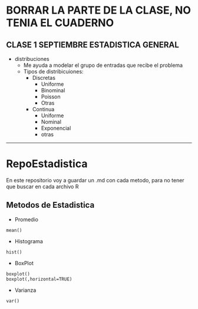# BORRAR LA PARTE DE LA CLASE, NO TENIA EL CUADERNO
## CLASE 1 SEPTIEMBRE ESTADISTICA GENERAL
- distribuciones
  - Me ayuda a modelar el grupo de entradas que recibe el problema
  - Tipos de distribicuiones:
    - Discretas
      - Uniforme
      - Binominal
      - Poisson 
      - Otras
    - Continua 
      - Uniforme 
      - Nominal
      - Exponencial
      - otras
--- 
# RepoEstadistica
En este repositorio voy a guardar un .md con cada metodo, para no tener que buscar en cada archivo R

## Metodos de Estadistica
- Promedio 
~~~
mean()
~~~
- Histograma
~~~
hist()
~~~
- BoxPlot
~~~
boxplot()
boxplot(,horizontal=TRUE)
~~~
- Varianza
~~~
var()
~~~
